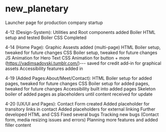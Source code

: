 # new_planetary
Launcher page for production company startup

4-12 (Design-System):
Utilities and Root components added
Boiler HTML setup and tested
Boiler CSS Completed


4-14 (Home Page):
Graphic Assests added (multi-page)
HTML Boiler setup, tweaked for future changes
CSS Boiler setup, tweaked for future changes
JS Animation for Hero Text
CSS Animation for button + more
(https://vadimsadovski.tumblr.com/)--- saved for credit add-in for graphical assets
Accessibility features added in

4-19 (Added Pages:About/Meet/Contact):
HTML Boiler setup for added pages, tweaked for future changes
CSS Boiler setup for added pages, tweaked for future changes
Accessibility built into added pages
Skeleton boiler of added pages as placeholders until content received for update

4-20 (UX/UI and Pages):
Contact Form created
Added placeholder for transitory links in contact
Added placeholders for external linking
Further developed HTML and CSS
Fixed several bugs
Tracking new bugs (Contact form, media resizing issues and errors)
Planning more features and added filler content
